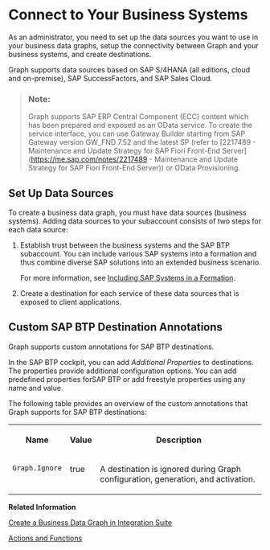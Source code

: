 <!-- loio1a0dd22121214edd90e644755260e51a -->

# Connect to Your Business Systems

As an administrator, you need to set up the data sources you want to use in your business data graphs, setup the connectivity between Graph and your business systems, and create destinations.

Graph supports data sources based on SAP S/4HANA \(all editions, cloud and on-premise\), SAP SuccessFactors, and SAP Sales Cloud.

> ### Note:  
> Graph supports SAP ERP Central Component \(ECC\) content which has been prepared and exposed as an OData service. To create the service interface, you can use Gateway Builder starting from SAP Gateway version GW\_FND 7.52 and the latest SP \(refer to [2217489 - Maintenance and Update Strategy for SAP Fiori Front-End Server](https://me.sap.com/notes/2217489 - Maintenance and Update Strategy for SAP Fiori Front-End Server)\) or OData Provisioning.



<a name="loio1a0dd22121214edd90e644755260e51a__section_fnl_ds3_3yb"/>

## Set Up Data Sources

To create a business data graph, you must have data sources \(business systems\). Adding data sources to your subaccount consists of two steps for each data source:

1.  Establish trust between the business systems and the SAP BTP subaccount. You can include various SAP systems into a formation and thus combine diverse SAP solutions into an extended business scenario.

    For more information, see [Including SAP Systems in a Formation](https://help.sap.com/docs/BTP/65de2977205c403bbc107264b8eccf4b/68b04fa73aa740cb96ed380a85a4761a.html).

2.  Create a destination for each service of these data sources that is exposed to client applications.



<a name="loio1a0dd22121214edd90e644755260e51a__section_xqs_z32_5xb"/>

## Custom SAP BTP Destination Annotations

Graph supports custom annotations for SAP BTP destinations.

In the SAP BTP cockpit, you can add *Additional Properties* to destinations. The properties provide additional configuration options. You can add predefined properties forSAP BTP or add freestyle properties using any name and value.

The following table provides an overview of the custom annotations that Graph supports for SAP BTP destinations:


<table>
<tr>
<th valign="top">

**Name**

</th>
<th valign="top">

**Value**

</th>
<th valign="top">

**Description**

</th>
</tr>
<tr>
<td valign="top">

`Graph.Ignore` 

</td>
<td valign="top">

true

</td>
<td valign="top">

A destination is ignored during Graph configuration, generation, and activation.

</td>
</tr>
</table>

**Related Information**  


[Create a Business Data Graph in Integration Suite](create-a-business-data-graph-in-integration-suite-42daf3b.md "As Tenant administrator in the SAP Integration Suite, you can create a new business data graph. You can also use an existing configuration file to create a business data graph.")

[Actions and Functions](actions-and-functions-3572dfb.md "Actions and functions provide a way to introduce server-side behaviors into the otherwise data-centric model. Graph mirrors actions and functions as provided by connected business systems.")

